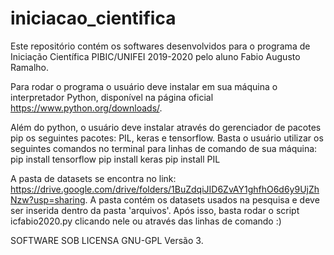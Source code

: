 # iniciacao_cientifica

Este repositório contém os softwares desenvolvidos para o programa de 
Iniciação Científica PIBIC/UNIFEI 2019-2020 pelo aluno Fabio Augusto Ramalho.

Para rodar o programa o usuário deve instalar em sua máquina o interpretador Python,
disponível na página oficial https://www.python.org/downloads/.

Além do python, o usuário deve instalar através do gerenciador de pacotes pip
os seguintes pacotes: PIL, keras e tensorflow.
Basta o usuário utilizar os seguintes comandos 
no terminal para linhas de comando de sua máquina:
pip install tensorflow
pip install keras
pip install PIL

A pasta de datasets se encontra no link: 
https://drive.google.com/drive/folders/1BuZdqiJID6ZvAY1ghfhO6d6y9UjZhNzw?usp=sharing.
A pasta contém os datasets usados na pesquisa e deve ser inserida dentro da pasta 'arquivos'. 
Após isso, basta rodar o script icfabio2020.py clicando nele ou através das linhas de comando :)

SOFTWARE SOB LICENSA GNU-GPL Versão 3.
